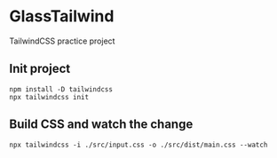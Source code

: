 # GlassTailwind
TailwindCSS practice project

## Init project
```
npm install -D tailwindcss
npx tailwindcss init
```

## Build CSS and watch the change
```
npx tailwindcss -i ./src/input.css -o ./src/dist/main.css --watch
```
